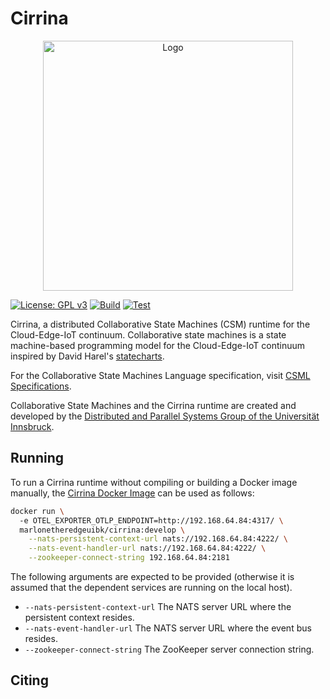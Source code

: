 # Cirrina

<div align="center">
    <img src="cirrina.svg" alt="Logo" width="400"/>
</div>

[![License: GPL v3](https://img.shields.io/badge/License-GPLv3-blue.svg)](LICENSE.md) [![Build](https://github.com/UIBK-DPS-DC/Cirrina/actions/workflows/build.yml/badge.svg?event=push)](https://github.com/UIBK-DPS-DC/Cirrina/actions/workflows/build.yml?event=push) [![Test](https://github.com/UIBK-DPS-DC/Cirrina/actions/workflows/report.yml/badge.svg?event=push)](https://github.com/UIBK-DPS-DC/Cirrina/actions/workflows/report.yml?event=push)

Cirrina, a distributed Collaborative State Machines (CSM) runtime for the Cloud-Edge-IoT continuum. Collaborative state machines is a state
machine-based programming model for the Cloud-Edge-IoT continuum inspired by David
Harel's [statecharts](https://www.sciencedirect.com/science/article/pii/0167642387900359).

For the Collaborative State Machines Language specification,
visit [CSML Specifications](https://git.uibk.ac.at/informatik/dps/dps-dc-software/cirrina/-/wikis/csml-specifications).

Collaborative State Machines and the Cirrina runtime are created and developed by the [Distributed and Parallel Systems Group of the
Universität Innsbruck](https://dps.uibk.ac.at/).

## Running

To run a Cirrina runtime without compiling or building a Docker image manually, the
[Cirrina Docker Image](https://hub.docker.com/r/marlonetheredgeuibk/cirrina) can be used as follows:

```bash
docker run \ 
  -e OTEL_EXPORTER_OTLP_ENDPOINT=http://192.168.64.84:4317/ \
  marlonetheredgeuibk/cirrina:develop \
    --nats-persistent-context-url nats://192.168.64.84:4222/ \
    --nats-event-handler-url nats://192.168.64.84:4222/ \
    --zookeeper-connect-string 192.168.64.84:2181
```

The following arguments are expected to be provided (otherwise it is assumed that the dependent services are running on the local host).

- `--nats-persistent-context-url` The NATS server URL where the persistent context resides.
- `--nats-event-handler-url` The NATS server URL where the event bus resides.
- `--zookeeper-connect-string` The ZooKeeper server connection string.

## Citing

```
```
